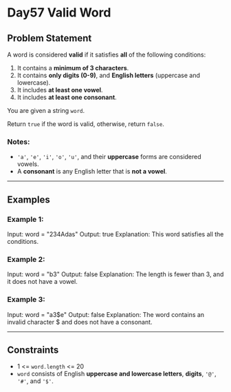# Day57 Valid Word

## Problem Statement

A word is considered **valid** if it satisfies **all** of the following conditions:

1. It contains a **minimum of 3 characters**.
2. It contains **only digits (0-9)**, and **English letters** (uppercase and lowercase).
3. It includes **at least one vowel**.
4. It includes **at least one consonant**.

You are given a string `word`.

Return `true` if the word is valid, otherwise, return `false`.

### Notes:
- `'a'`, `'e'`, `'i'`, `'o'`, `'u'`, and their **uppercase** forms are considered vowels.
- A **consonant** is any English letter that is **not a vowel**.

---

## Examples

### Example 1:
Input: word = "234Adas"
Output: true
Explanation: This word satisfies all the conditions.


### Example 2:
Input: word = "b3"
Output: false
Explanation: The length is fewer than 3, and it does not have a vowel.


### Example 3:
Input: word = "a3$e"
Output: false
Explanation: The word contains an invalid character $ and does not have a consonant.


---

## Constraints

- 1 <= `word.length` <= 20  
- `word` consists of English **uppercase and lowercase letters**, **digits**, `'@'`, `'#'`, and `'$'`.
